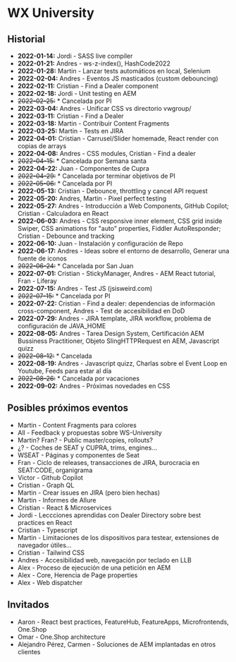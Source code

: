 # WX University

## Historial

+ **2022-01-14:** Jordi - SASS live compiler
+ **2022-01-21:** Andres - ws-z-index(), HashCode2022
+ **2022-01-28:** Martin - Lanzar tests automáticos en local, Selenium
+ **2022-02-04:** Andres - Eventos JS masticados (custom debouncing)
+ **2022-02-11:** Cristian - Find a Dealer component
+ **2022-02-18:** Jordi - Unit testing en AEM
+ ~~2022-02-25:~~ * Cancelada por PI
+ **2022-03-04:** Andres - Unificar CSS vs directorio vwgroup/
+ **2022-03-11:** Cristian - Find a Dealer
+ **2022-03-18:** Martin - Contribuir Content Fragments
+ **2022-03-25:** Martin - Tests en JIRA
+ **2022-04-01:** Cristian - Carrusel/Slider homemade, React render con copias de arrays
+ **2022-04-08:** Andres - CSS modules, Cristian - Find a dealer
+ ~~2022-04-15:~~ * Cancelada por Semana santa
+ **2022-04-22:** Juan - Componentes de Cupra
+ ~~2022-04-29:~~ * Cancelada por terminar objetivos de PI
+ ~~2022-05-06:~~ * Cancelada por PI
+ **2022-05-13:** Cristian - Debounce, throttling y cancel API request
+ **2022-05-20:** Andres, Martin - Pixel perfect testing
+ **2022-05-27:** Andres - Introducción a Web Components, GitHub Copilot; Cristian - Calculadora en React
+ **2022-06-03:** Andres - CSS responsive inner element, CSS grid inside Swiper, CSS animations for "auto" properties, Fiddler AutoResponder; Cristian - Debounce and tracking
+ **2022-06-10:** Juan - Instalación y configuración de Repo
+ **2022-06-17:** Andres - Ideas sobre el entorno de desarrollo, Generar una fuente de iconos
+ ~~2022-06-24:~~ * Cancelada por San Juan
+ **2022-07-01:** Cristian - StickyManager, Andres - AEM React tutorial, Fran - Liferay
+ **2022-07-15:** Andres - Test JS (jsisweird.com)
+ ~~2022-07-15:~~ * Cancelada por PI
+ **2022-07-22:** Cristian - Find a dealer: dependencias de información cross-component, Andres - Test de accesibilidad en DoD
+ **2022-07-29:** Andres - JIRA template, JIRA workflow, problema de configuración de JAVA_HOME
+ **2022-08-05:** Andres - Tarea Design System, Certificación AEM Bussiness Practitioner, Objeto SlingHTTPRequest en AEM, Javascript quizz
+ ~~2022-08-12:~~ * Cancelada
+ **2022-08-19:** Andres - Javascript quizz, Charlas sobre el Event Loop en Youtube, Feeds para estar al día
+ ~~2022-08-26:~~ * Cancelada por vacaciones
+ **2022-09-02:** Andres - Próximas novedades en CSS

## Posibles próximos eventos

+ Martin - Content Fragments para colores
+ All - Feedback y propuestas sobre WS-University
+ Martin? Fran? - Public master/copies, rollouts?
+ ¿? - Coches de SEAT y CUPRA, trims, engines...
+ WSEAT - Páginas y componentes de Seat
+ Fran - Ciclo de releases, transacciones de JIRA, burocracia en SEAT:CODE, organigrama
+ Victor - Github Copilot
+ Cristian - Graph QL
+ Martin - Crear issues en JIRA (pero bien hechas)
+ Martin - Informes de Allure
+ Cristian - React & Microservices
+ Jordi - Leccciones aprendidas con Dealer Directory sobre best practices en React
+ Cristian - Typescript
+ Martin - Limitaciones de los dispositivos para testear, extensiones de navegador útiles...
+ Cristian - Tailwind CSS
+ Andres - Accesibilidad web, navegación por teclado en LLB
+ Alex - Proceso de ejecución de una petición en AEM
+ Alex - Core, Herencia de Page properties
+ Alex - Web dispatcher

## Invitados

+ Aaron - React best practices, FeatureHub, FeatureApps, Microfrontends, One.Shop
+ Omar - One.Shop architecture
+ Alejandro Pérez, Carmen - Soluciones de AEM implantadas en otros clientes